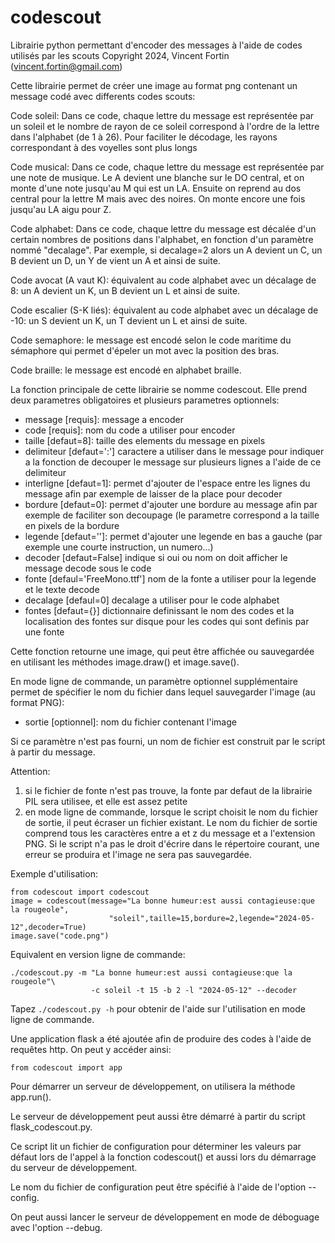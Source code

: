 # codescout
Librairie python permettant d'encoder des messages à l'aide de codes utilisés par les scouts
Copyright 2024, Vincent Fortin (vincent.fortin@gmail.com)

Cette librairie permet de créer une image au format png contenant un message codé
avec differents codes scouts:

Code soleil: Dans ce code, chaque lettre du message est représentée
par un soleil et le nombre de rayon de ce soleil correspond à l'ordre de la
lettre dans l'alphabet (de 1 à 26). Pour faciliter le décodage, les rayons
correspondant à des voyelles sont plus longs

Code musical: Dans ce code, chaque lettre du message est représentée
par une note de musique. Le A devient une blanche sur le DO central, et on
monte d'une note jusqu'au M qui est un LA. Ensuite on reprend au dos central
pour la lettre M mais avec des noires. On monte encore une fois jusqu'au LA
aigu pour Z.

Code alphabet: Dans ce code, chaque lettre du message est décalée d'un
certain nombres de positions dans l'alphabet, en fonction d'un paramètre
nommé "decalage". Par exemple, si decalage=2 alors un A devient un C, un
B devient un D, un Y de vient un A et ainsi de suite.

Code avocat (A vaut K): équivalent au code alphabet avec un décalage de 8:
un A devient un K, un B devient un L et ainsi de suite.

Code escalier (S-K liés): équivalent au code alphabet avec un décalage de
-10: un S devient un K, un T devient un L et ainsi de suite.

Code semaphore: le message est encodé selon le code maritime du
sémaphore qui permet d'épeler un mot avec la position des bras.

Code braille: le message est encodé en alphabet braille.

La fonction principale de cette librairie se nomme codescout. Elle
prend deux parametres obligatoires et plusieurs parametres optionnels:
- message [requis]:       message a encoder
- code [requis]:          nom du code a utiliser pour encoder
- taille [defaut=8]:      taille des elements du message en pixels
- delimiteur [defaut=':'] caractere a utiliser dans le message pour indiquer
                          a la fonction de decouper le message sur plusieurs
                          lignes a l'aide de ce delimiteur
- interligne [defaut=1]:  permet d'ajouter de l'espace entre les lignes du
                          message afin par exemple de laisser de la place pour
                          decoder
- bordure [defaut=0]:     permet d'ajouter une bordure au message afin par
                          exemple de faciliter son decoupage (le parametre
                          correspond a la taille en pixels de la bordure
- legende [defaut='']:    permet d'ajouter une legende en bas a gauche
                          (par exemple une courte instruction, un numero...)
- decoder [defaut=False]  indique si oui ou nom on doit afficher le message
                          decode sous le code
- fonte [defaul='FreeMono.ttf'] nom de la fonte a utiliser pour la legende
                          et le texte decode
- decalage [defaul=0]     decalage a utiliser pour le code alphabet
- fontes [defaut={}]      dictionnaire definissant le nom des codes et la
                          localisation des fontes sur disque pour les codes
                          qui sont definis par une fonte

Cette fonction retourne une image, qui peut être affichée ou sauvegardée en
utilisant les méthodes image.draw() et image.save().

En mode ligne de commande, un paramètre optionnel supplémentaire permet de
spécifier le nom du fichier dans lequel sauvegarder l'image (au format PNG):
- sortie [optionnel]:     nom du fichier contenant l'image

Si ce paramètre n'est pas fourni, un nom de fichier est construit par le script
à partir du message.

Attention:
1) si le fichier de fonte n'est pas trouve, la fonte par defaut de la librairie
   PIL sera utilisee, et elle est assez petite
2) en mode ligne de commande, lorsque le script choisit le nom du fichier de sortie,
   il peut écraser un fichier existant. Le nom du fichier de sortie comprend tous
   les caractères entre a et z du message et a l'extension PNG. Si le script n'a
   pas le droit d'écrire dans le répertoire courant, une erreur se produira et
   l'image ne sera pas sauvegardée.

Exemple d'utilisation:

````
from codescout import codescout
image = codescout(message="La bonne humeur:est aussi contagieuse:que la rougeole",
                      "soleil",taille=15,bordure=2,legende="2024-05-12",decoder=True)
image.save("code.png")
````

Equivalent en version ligne de commande:

````
./codescout.py -m "La bonne humeur:est aussi contagieuse:que la rougeole"\
                  -c soleil -t 15 -b 2 -l "2024-05-12" --decoder
````

Tapez ``./codescout.py -h`` pour obtenir de l'aide sur l'utilisation en mode
ligne de commande.

Une application flask a été ajoutée afin de produire des codes à l'aide de requêtes http.
On peut y accéder ainsi:

````
from codescout import app
````

Pour démarrer un serveur de développement, on utilisera la méthode app.run().

Le serveur de développement peut aussi être démarré à partir du script flask_codescout.py.

Ce script lit un fichier de configuration pour déterminer les valeurs par défaut lors de
l'appel à la fonction codescout() et aussi lors du démarrage du serveur de développement.

Le nom du fichier de configuration peut être spécifié à l'aide de l'option --config.

On peut aussi lancer le serveur de développement en mode de déboguage avec l'option --debug.

